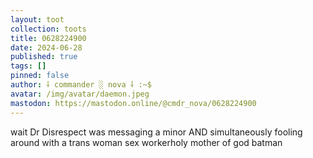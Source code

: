 ```yaml
---
layout: toot
collection: toots
title: 0628224900
date: 2024-06-28
published: true
tags: []
pinned: false
author: ⸸ commander ░ nova ⸸ :~$
avatar: /img/avatar/daemon.jpeg
mastodon: https://mastodon.online/@cmdr_nova/0628224900
---
```


wait Dr Disrespect was messaging a minor AND simultaneously fooling around with a trans woman sex workerholy mother of god batman
